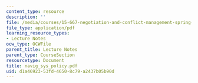 ```yaml
---
content_type: resource
description: ''
file: /media/courses/15-667-negotiation-and-conflict-management-spring-2001/d1a4692353fd46508c79a2437b05b90d_navig_sys_policy.pdf
file_type: application/pdf
learning_resource_types:
- Lecture Notes
ocw_type: OCWFile
parent_title: Lecture Notes
parent_type: CourseSection
resourcetype: Document
title: navig_sys_policy.pdf
uid: d1a46923-53fd-4650-8c79-a2437b05b90d
---
```

